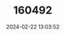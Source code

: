 ---
title: "160492"
category: "Cacyreus virilis"
draft: false
date: 2024-02-22 13:03:52
languages:
  English: ["Eastern Bush Blue", "Mocker Blue", "Mocker Bronze", "Alternative Bush Blue"]
  Afrikaans: ["Na-aper-malvabloutjie"]
---